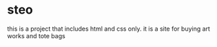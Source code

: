 # steo
this is a project that includes html and css only. 
it is a site for buying art works and tote bags

